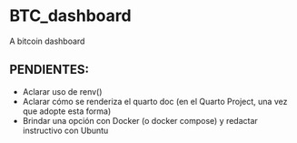 # BTC_dashboard
A bitcoin dashboard

## PENDIENTES:
- Aclarar uso de renv()
- Aclarar cómo se renderiza el quarto doc (en el Quarto Project, una vez que adopte esta forma)
- Brindar una opción con Docker (o docker compose) y redactar instructivo con Ubuntu